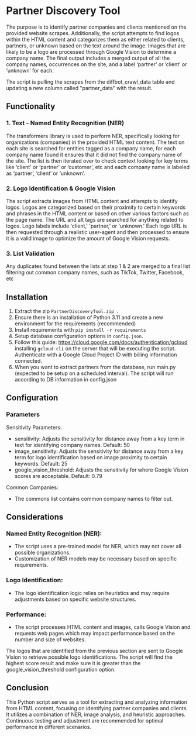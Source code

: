 # Partner Discovery Tool

The purpose is to identify partner companies and clients mentioned on the provided website scrapes.
Additionally, the script attempts to find logos within the HTML content and categorizes them as either
related to clients, partners, or unknown based on the text around the image. Images that are likely to
be a logo are processed through Google Vision to determine a company name. The final output
includes a merged output of all the company names, occurrences on the site, and a label ‘partner’ or
‘client’ or ‘unknown’ for each.

The script is pulling the scrapes from the diffbot_crawl_data table and updating a new column called "partner_data" with the result.

## Functionality

### 1. Text - Named Entity Recognition (NER)
The transformers library is used to perform NER, specifically looking for organizations (companies)
in the provided HTML text content.
The text on each site is searched for entities tagged as a company name, for each company name
found it ensures that it did not find the company name of the site. The list is then iterated over to
check context looking for key terms like ‘client’ or ‘partner’ or ‘customer’, etc and each company name
is labeled as ‘partner’, ‘client’ or ‘unknown’.

### 2. Logo Identification & Google Vision
The script extracts images from HTML content and attempts to identify logos. Logos are categorized
based on their proximity to certain keywords and phrases in the HTML content or based on other
various factors such as the page name. The URL and alt tags are searched for anything related to
logos. Logo labels include 'client,' 'partner,' or 'unknown.' Each logo URL is then requested through a
realistic user-agent and then processed to ensure it is a valid image to optimize the amount of Google
Vision requests.

### 3. List Validation
Any duplicates found between the lists at step 1 & 2 are merged to a final list filtering out common
company names, such as TikTok, Twitter, Facebook, etc

## Installation
1. Extract the zip `PartnerDiscoveryTool.zip `. 
2. Ensure there is an installation of Python 3.11 and create a new environment for the requirements (recommended)
3. Install requirements with `pip install -r requirements` 
4. Setup database configuration options in `config.json`.
5. Follow this guide: https://cloud.google.com/docs/authentication/gcloud installing `gcloud-cli` on the server that will be executing the script. Authenticate with a Google Cloud Project ID with billing information connected.
6. When you want to extract partners from the database, run main.py (expected to be setup on a scheduled interval). The script will run according to DB information in config.json

## Configuration
### Parameters
Sensitivity Parameters:
- sensitivity: Adjusts the sensitivity for distance away from a key term in text for
identifying company names. Default: 50
- image_sensitivity: Adjusts the sensitivity for distance away from a key term for logo
identification based on image proximity to certain keywords. Default: 25
- google_vision_threshold: Adjusts the sensitivity for where Google Vision scores are
acceptable. Default: 0.79

Common Companies:
- The commons list contains common company names to filter out.

## Considerations
### Named Entity Recognition (NER):
- The script uses a pre-trained model for NER, which may not cover all possible organizations.
- Customization of NER models may be necessary based on specific requirements.
### Logo Identification:
- The logo identification logic relies on heuristics and may require adjustments based on specific website structures.
### Performance:
- The script processes HTML content and images, calls Google Vision and requests web
pages which may impact performance based on the number and size of websites.


The logos that are identified from the previous section are sent to Google Vision to retrieve possible
logo identifications. The script will find the highest score result and make sure it is greater than the
google_vision_threshold configuration option.

## Conclusion
This Python script serves as a tool for extracting and analyzing information from HTML content,
focusing on identifying partner companies and clients. It utilizes a combination of NER, image
analysis, and heuristic approaches. Continuous testing and adjustment are recommended for optimal
performance in different scenarios.
